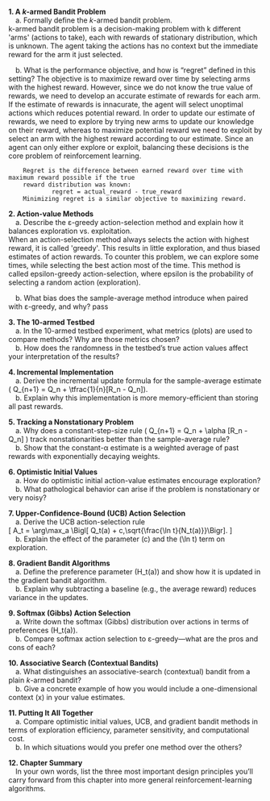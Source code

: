 
**1. A _k_-armed Bandit Problem**  
​ a.  Formally define the _k_-armed bandit problem.  
        k-armed bandit problem is a decision-making problem with k different 'arms' (actions to take), each with
        rewards of stationary distribution, which is unknown. The agent taking the actions has no context but
        the immediate reward for the arm it just selected.

​ b.  What is the performance objective, and how is “regret” defined in this setting?
        The objective is to maximize reward over time by selecting arms with the highest reward. However, since we do not 
        know the true value of rewards, we need to develop an accurate estimate of rewards for each arm. 
        If the estimate of rewards is innacurate, the agent will select unoptimal actions which reduces potential reward. 
        In order to update our estimate of rewards, we need to explore by trying new arms to update our knowledge on their reward, 
        whereas to maximize potential reward we need to exploit by select an arm with the highest reward according to our estimate. 
        Since an agent can only either explore or exploit, balancing these  decisions is the core problem of reinforcement learning.

        Regret is the difference between earned reward over time with maximum reward possible if the true 
        reward distribution was known:
                regret = actual_reward - true_reward
        Minimizing regret is a similar objective to maximizing reward.

**2. Action-value Methods**  
​ a.  Describe the ε-greedy action-selection method and explain how it balances exploration vs. exploitation.  
        When an action-selection method always selects the action with highest reward, it is called 'greedy'. 
        This results in little exploration, and thus biased estimates of action rewards. 
        To counter this problem, we can explore some times, while selecting the best action most of the time. 
        This method is called epsilon-greedy action-selection, where epsilon is the probability of selecting
        a random action (exploration). 

​ b.  What bias does the sample-average method introduce when paired with ε-greedy, and why?
        pass

**3. The 10-armed Testbed**  
​ a.  In the 10-armed testbed experiment, what metrics (plots) are used to compare methods? Why are those metrics chosen?  
​ b.  How does the randomness in the testbed’s true action values affect your interpretation of the results?

**4. Incremental Implementation**  
​ a.  Derive the incremental update formula for the sample-average estimate \( Q_{n+1} = Q_n + \tfrac{1}{n}[R_n - Q_n]\).  
​ b.  Explain why this implementation is more memory-efficient than storing all past rewards.

**5. Tracking a Nonstationary Problem**  
​ a.  Why does a constant-step-size rule \( Q_{n+1} = Q_n + \alpha [R_n - Q_n] \) track nonstationarities better than the sample-average rule?  
​ b.  Show that the constant-α estimate is a weighted average of past rewards with exponentially decaying weights.

**6. Optimistic Initial Values**  
​ a.  How do optimistic initial action-value estimates encourage exploration?  
​ b.  What pathological behavior can arise if the problem is nonstationary or very noisy?

**7. Upper-Confidence-Bound (UCB) Action Selection**  
​ a.  Derive the UCB action-selection rule  
\[
A_t = \arg\max_a \Bigl[ Q_t(a) + c\,\sqrt{\frac{\ln t}{N_t(a)}}\Bigr].
\]  
​ b.  Explain the effect of the parameter \(c\) and the \(\ln t\) term on exploration.

**8. Gradient Bandit Algorithms**  
​ a.  Define the preference parameter \(H_t(a)\) and show how it is updated in the gradient bandit algorithm.  
​ b.  Explain why subtracting a baseline (e.g.\, the average reward) reduces variance in the updates.

**9. Softmax (Gibbs) Action Selection**  
​ a.  Write down the softmax (Gibbs) distribution over actions in terms of preferences \(H_t(a)\).  
​ b.  Compare softmax action selection to ε-greedy—what are the pros and cons of each?

**10. Associative Search (Contextual Bandits)**  
​ a.  What distinguishes an associative-search (contextual) bandit from a plain _k_-armed bandit?  
​ b.  Give a concrete example of how you would include a one-dimensional context \(x\) in your value estimates.

**11. Putting It All Together**  
​ a.  Compare optimistic initial values, UCB, and gradient bandit methods in terms of exploration efficiency, parameter sensitivity, and computational cost.  
​ b.  In which situations would you prefer one method over the others?

**12. Chapter Summary**  
​ In your own words, list the three most important design principles you’ll carry forward from this chapter into more general reinforcement-learning algorithms.
